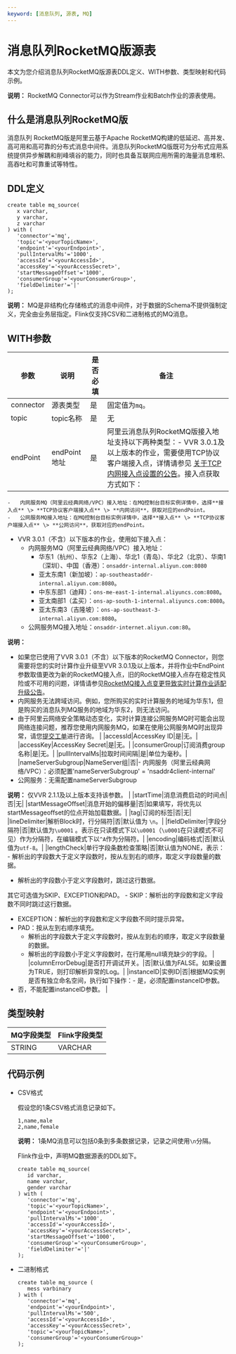```yaml
---
keyword: [消息队列, 源表, MQ]
---
```


# 消息队列RocketMQ版源表

本文为您介绍消息队列RocketMQ版源表DDL定义、WITH参数、类型映射和代码示例。

**说明：** RocketMQ Connector可以作为Stream作业和Batch作业的源表使用。

## 什么是消息队列RocketMQ版

消息队列 RocketMQ版是阿里云基于Apache RocketMQ构建的低延迟、高并发、高可用和高可靠的分布式消息中间件。消息队列RocketMQ版既可为分布式应用系统提供异步解耦和削峰填谷的能力，同时也具备互联网应用所需的海量消息堆积、高吞吐和可靠重试等特性。

## DDL定义

```
create table mq_source(
   x varchar,
   y varchar,
   z varchar
) with (
   'connector'='mq',
   'topic'='<yourTopicName>',
   'endpoint'='<yourEndpoint>',
   'pullIntervalMs'='1000',
   'accessId'='<yourAccessId>',
   'accessKey'='<yourAccessSecret>',
   'startMessageOffset'='1000',
   'consumerGroup'='<yourConsumerGroup>',
   'fieldDelimiter'='|'
);
```

**说明：** MQ是非结构化存储格式的消息中间件，对于数据的Schema不提供强制定义，完全由业务层指定。Flink仅支持CSV和二进制格式的MQ消息。

## WITH参数

|参数|说明|是否必填|备注|
|--|--|----|--|
|connector|源表类型|是|固定值为`mq`。|
|topic|topic名称|是|无|
|endPoint|endPoint地址|是|阿里云消息队列RocketMQ版接入地址支持以下两种类型：-   VVR 3.0.1及以上版本的作业，需要使用TCP协议客户端接入点，详情请参见 [关于TCP内网接入点设置的公告]()。接入点获取方式如下：
    -   内网服务MQ（阿里云经典网络/VPC）接入地址：在MQ控制台目标实例详情中，选择**接入点** \> **TCP协议客户端接入点** \> **内网访问**，获取对应的endPoint。
    -   公网服务MQ接入地址：在MQ控制台目标实例详情中，选择**接入点** \> **TCP协议客户端接入点** \> **公网访问**，获取对应的endPoint。
-   VVR 3.0.1（不含）以下版本的作业，使用如下接入点：
    -   内网服务MQ（阿里云经典网络/VPC）接入地址：
        -   华东1（杭州）、华东2（上海）、华北1（青岛）、华北2（北京）、华南1（深圳）、中国（香港）：`onsaddr-internal.aliyun.com:8080`
        -   亚太东南1（新加坡）：`ap-southeastaddr-internal.aliyun.com:8080`。
        -   中东东部1（迪拜）：`ons-me-east-1-internal.aliyuncs.com:8080`。
        -   亚太南部1（孟买）：`ons-ap-south-1-internal.aliyuncs.com:8080`。
        -   亚太东南3（吉隆坡）：`ons-ap-southeast-3-internal.aliyun.com:8080`。
    -   公网服务MQ接入地址：`onsaddr-internet.aliyun.com:80`。

**说明：**

-   如果您已使用了VVR 3.0.1（不含）以下版本的RocketMQ Connector，则您需要将您的实时计算作业升级至VVR 3.0.1及以上版本，并将作业中EndPoint参数取值更改为新的RocketMQ接入点，旧的RocketMQ接入点存在稳定性风险或不可用的问题，详情请参见[RocketMQ接入点变更导致实时计算作业适配升级公告](/cn.zh-CN/Flink全托管/产品公告.md)。
-   内网服务无法跨域访问。例如，您所购买的实时计算服务的地域为华东1，但是购买的消息队列MQ服务的地域为华东2，则无法访问。
-   由于阿里云网络安全策略动态变化，实时计算连接公网服务MQ时可能会出现网络连接问题，推荐您使用内网服务MQ，如果在使用公网服务MQ时出现异常，请您[提交工单](https://selfservice.console.aliyun.com/ticket/createIndex?accounttraceid=f7b76db740fa486baa4b63bd5848fbc1idrb)进行咨询。 |
|accessId|AccessKey ID|是|无。|
|accessKey|AccessKey Secret|是|无。|
|consumerGroup|订阅消费group名称|是|无。|
|pullIntervalMs|拉取时间间隔|是|单位为毫秒。|
|nameServerSubgroup|NameServer组|否|-   内网服务（阿里云经典网络/VPC）：必须配置'nameServerSubgroup' = 'nsaddr4client-internal'
-   公网服务：无需配置nameServerSubgroup

**说明：** 仅VVR 2.1.1及以上版本支持该参数。 |
|startTime|消息消费启动的时间点|否|无|
|startMessageOffset|消息开始的偏移量|否|如果填写，将优先以startMessageoffset的位点开始加载数据。|
|tag|订阅的标签|否|无|
|lineDelimiter|解析Block时，行分隔符|否|默认值为 `\n`。|
|fieldDelimiter|字段分隔符|否|默认值为`\u0001` 。表示在只读模式下以`\u0001`（`\u0001`在只读模式不可见）作为分隔符，在编辑模式下以`^A`作为分隔符。|
|encoding|编码格式|否|默认值为`utf-8`。|
|lengthCheck|单行字段条数检查策略|否|默认值为NONE，表示： -   解析出的字段数大于定义字段数时，按从左到右的顺序，取定义字段数量的数据。
-   解析出的字段数小于定义字段数时，跳过这行数据。

其它可选值为SKIP、EXCEPTION和PAD。 -   SKIP：解析出的字段数和定义字段数不同时跳过这行数据。
-   EXCEPTION：解析出的字段数和定义字段数不同时提示异常。
-   PAD：按从左到右顺序填充。
    -   解析出的字段数大于定义字段数时，按从左到右的顺序，取定义字段数量的数据。
    -   解析出的字段数小于定义字段数时，在行尾用null填充缺少的字段。 |
|columnErrorDebug|是否打开调试开关。|否|默认值为FALSE。如果设置为TRUE，则打印解析异常的Log。|
|instanceID|实例ID|否|根据MQ实例是否有独立命名空间，执行如下操作：-   是，必须配置instanceID参数。
-   否，不能配置instanceID参数。 |

## 类型映射

|MQ字段类型|Flink字段类型|
|------|---------|
|STRING|VARCHAR|

## 代码示例

-   CSV格式

    假设您的1条CSV格式消息记录如下。

    ```
    1,name,male 
    2,name,female
    ```

    **说明：** 1条MQ消息可以包括0条到多条数据记录，记录之间使用`\n`分隔。

    Flink作业中，声明MQ数据源表的DDL如下。

    ```
    create table mq_source(
       id varchar,
       name varchar,
       gender varchar
    ) with (
       'connector'='mq',
       'topic'='<yourTopicName>',
       'endpoint'='<yourEndpoint>',
       'pullIntervalMs'='1000',
       'accessId'='<yourAccessId>',
       'accessKey'='<yourAccessSecret>',
       'startMessageOffset'='1000',
       'consumerGroup'='<yourConsumerGroup>',
       'fieldDelimiter'='|'
    );
    ```

-   二进制格式

    ```
    create table mq_source (
       mess varbinary
    ) with (
       'connector'='mq',
       'endpoint'='<yourEndpoint>',
       'pullIntervalMs'='500',
       'accessId'='<yourAccessId>',
       'accessKey'='<yourAccessSecret>',
       'topic'='<yourTopicName>',
       'consumerGroup'='<yourConsumerGroup>'
    );
    ```


